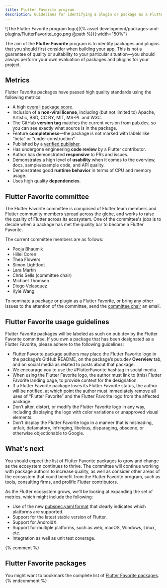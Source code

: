 ```yaml
---
title: Flutter Favorite program
description: Guidelines for identifying a plugin or package as a Flutter Favorite.
---
```


![The Flutter Favorite program logo]({% asset development/packages-and-plugins/FlutterFavoriteLogo.png @path %}){:width="50%"}

The aim of the **Flutter Favorite** program is to identify
packages and plugins that you should first consider when
building your app.
This is not a guarantee of quality or suitability to your
particular situation&mdash;you should always perform your
own evaluation of packages and plugins for your project.

## Metrics

Flutter Favorite packages have passed high quality standards
using the following metrics:

* A high [overall package score][].
* Inclusion of a **non-viral license**,
  including (but not limited to)
  Apache, Artistic, BSD, CC BY, MIT, MS-PL and W3C.
* The GitHub **version tag** matches the current version from
  pub.dev, so you can see exactly what source is in the package.
* Feature **completeness**&mdash;the package is not marked
  with labels like “beta” or “under construction”.
* Published by a [verified publisher][].
* Has undergone engineering **code review**
  by a Flutter contributor.
* Author has demonstrated **responsive** to PRs and issues.
* Demonstrates a high level of **usability**
  when it comes to the overview,
  docs, sample/example code, and API quality.
* Demonstrates good **runtime behavior**
  in terms of CPU and memory usage.
* Uses high quality **dependencies**.

## Flutter Favorite committee

The Flutter Favorite committee is comprised of Flutter
team members and Flutter community members spread
across the globe, and works to raise the quality of 
Flutter across its ecosystem.
One of the committee's jobs is to decide when a package
has met the quality bar to become a Flutter Favorite.

The current committee members are as follows:

* Pooja Bhaumik
* Hillel Coren
* Thea Flowers
* Simon Lightfoot
* Lara Martín
* Chris Sells (committee chair)
* Michael Thomsen
* Diego Velasquez
* Kyle Wang

To nominate a package or plugin as a Flutter Favorite,
or bring any other issues to the attention of the committee,
send the [committee chair][] an email.

## Flutter Favorite usage guidelines

Flutter Favorite packages will be labeled as such on pub.dev
by the Flutter Favorite committee.
If you own a package that has been designated as a Flutter Favorite,
please adhere to the following guidelines:

* Flutter Favorite package authors may place the Flutter Favorite
  logo in the package’s GitHub README, on the package’s
  pub.dev **Overview** tab,
  and on social media as related to posts about that package.
* We encourage you to use the #FlutterFavorite hashtag in social media.
* When using the Flutter Favorite logo,
  the author must link to (this) Flutter Favorite landing page,
  to provide context for the designation.
* If a Flutter Favorite package loses its Flutter Favorite status,
  the author will be notified,
  at which point the author must immediately remove all uses
  of “Flutter Favorite” and the Flutter Favorite logo from
  the affected package.
* Don’t alter, distort, or modify the Flutter Favorite logo in any way,
  including displaying the logo with color variations or unapproved
  visual elements.
* Don’t display the Flutter Favorite logo in a manner that is misleading,
  unfair, defamatory, infringing, libelous, disparaging,
  obscene, or otherwise objectionable to Google.

## What's next

You should expect the list of Flutter Favorite packages
to grow and change as the ecosystem continues to thrive.
The committee will continue working with package authors
to increase quality, as well as consider other areas of the
ecosystem that could benefit from the Flutter Favorite program,
such as tools, consulting firms, and prolific Flutter contributors.

As the Flutter ecosystem grows,
we’ll be looking at expanding the set of metrics,
which might include the following:

* Use of the new [pubspec.yaml format][] that clearly
  indicates which platforms are supported.
* Support for the latest stable version of Flutter.
* Support for AndroidX.
* Support for multiple platforms, such as web, macOS,
  Windows, Linux, etc.
* Integration as well as unit test coverage.

{% comment %}
## Flutter Favorite packages

You might want to bookmark the complete list of
[Flutter Favorite packages][].
{% endcomment %}


[committee chair]: mailto:csells@google.com
[Flutter Favorite packages]: {{site.pub}}/flutter/favorites
[overall package score]: {{site.pub}}/help
[pubspec.yaml format]: /docs/development/packages-and-plugins/developing-packages#plugin-platforms
[verified publisher]: {{site.dart-site}}/tools/pub/verified-publishers
